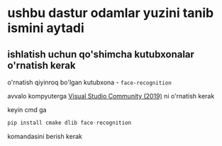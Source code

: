 # ushbu dastur odamlar yuzini tanib ismini aytadi
ishlatish uchun qo'shimcha kutubxonalar o'rnatish kerak
--------------------
o'rnatish qiyinroq bo'lgan kutubxona - `face-recognition`

avvalo kompyuterga
[Visual Studio Community (2019)](https://my.visualstudio.com/Downloads?q=visual%20studio%202019&wt.mc_id=o~msft~vscom~older-downloads)
ni o'rnatish kerak

keyin cmd ga
```python
pip install cmake dlib face-recognition
```
komandasini berish kerak
